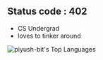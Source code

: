 
## Status code : 402

- CS Undergrad
- loves to tinker around

![piyush-bit's Top Languages](https://github-readme-stats.vercel.app/api/top-langs/?username=piyush-bit&theme=vue-dark&show_icons=true&hide_border=true&layout=compact)
